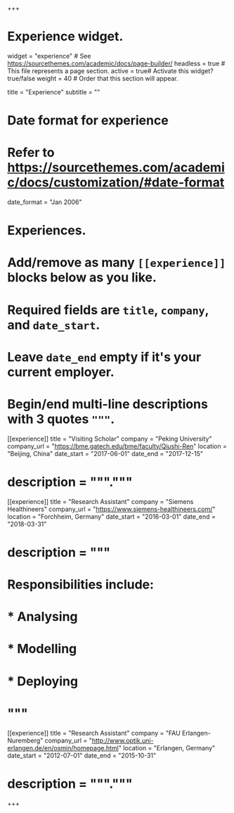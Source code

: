 +++
# Experience widget.
widget = "experience"  # See https://sourcethemes.com/academic/docs/page-builder/
headless = true  # This file represents a page section.
active = true# Activate this widget? true/false
weight = 40  # Order that this section will appear.

title = "Experience"
subtitle = ""

# Date format for experience
#   Refer to https://sourcethemes.com/academic/docs/customization/#date-format
date_format = "Jan 2006"

# Experiences.
#   Add/remove as many `[[experience]]` blocks below as you like.
#   Required fields are `title`, `company`, and `date_start`.
#   Leave `date_end` empty if it's your current employer.
#   Begin/end multi-line descriptions with 3 quotes `"""`.

[[experience]]
  title = "Visiting Scholar"
  company = "Peking University"
  company_url = "https://bme.gatech.edu/bme/faculty/Qiushi-Ren"
  location = "Beijing, China"
  date_start = "2017-06-01"
  date_end = "2017-12-15"
#  description = """."""

[[experience]]
  title = "Research Assistant"
  company = "Siemens Healthineers"
  company_url = "https://www.siemens-healthineers.com/"
  location = "Forchheim, Germany"
  date_start = "2016-03-01"
  date_end = "2018-03-31"
#  description = """
#  Responsibilities include:

#  * Analysing
#  * Modelling
#  * Deploying
#    """

[[experience]]
  title = "Research Assistant"
  company = "FAU Erlangen-Nuremberg"
  company_url = "http://www.optik.uni-erlangen.de/en/osmin/homepage.html"
  location = "Erlangen, Germany"
  date_start = "2012-07-01"
  date_end = "2015-10-31"
#  description = """."""

+++
